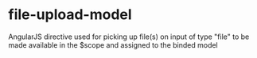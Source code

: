# file-upload-model
AngularJS directive used for picking up file(s) on input of type "file" to be made available in the $scope and assigned to the binded model
